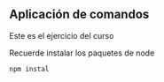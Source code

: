 

## Aplicación de comandos

Este es el ejercicio del curso

Recuerde instalar los paquetes de node

```
npm instal
```